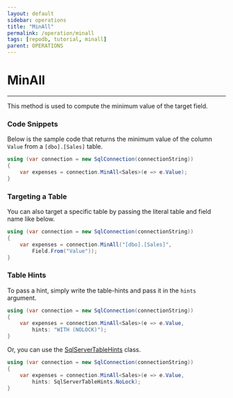 ```yaml
---
layout: default
sidebar: operations
title: "MinAll"
permalink: /operation/minall
tags: [repodb, tutorial, minall]
parent: OPERATIONS
---
```


# MinAll

---

This method is used to compute the minimum value of the target field.

### Code Snippets

Below is the sample code that returns the minimum value of the column `Value` from a `[dbo].[Sales]` table.

```csharp
using (var connection = new SqlConnection(connectionString))
{
    var expenses = connection.MinAll<Sales>(e => e.Value);
}
```

### Targeting a Table

You can also target a specific table by passing the literal table and field name like below.

```csharp
using (var connection = new SqlConnection(connectionString))
{
    var expenses = connection.MinAll("[dbo].[Sales]",
        Field.From("Value"));
}
```

### Table Hints

To pass a hint, simply write the table-hints and pass it in the `hints` argument.

```csharp
using (var connection = new SqlConnection(connectionString))
{
    var expenses = connection.MinAll<Sales>(e => e.Value,
        hints: "WITH (NOLOCK)");
}
```

Or, you can use the [SqlServerTableHints](/class/sqlservertablehints) class.

```csharp
using (var connection = new SqlConnection(connectionString))
{
    var expenses = connection.MinAll<Sales>(e => e.Value,
        hints: SqlServerTableHints.NoLock);
}
```
